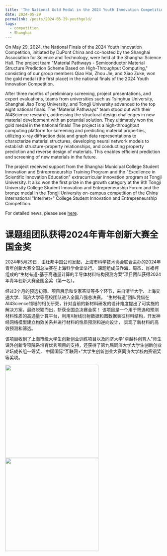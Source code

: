 ```yaml
---
title: 'The National Gold Medal in the 2024 Youth Innovation Competition'
date: 2024-05-29
permalink: /posts/2024-05-29-youthgold/
tags:
  - competition
  - Shanghai
---
```


On May 29, 2024, the National Finals of the 2024 Youth Innovation Competition, initiated by DuPont China and co-hosted 
by the Shanghai Association for Science and Technology, were held at the Shanghai Science Hall. The project team 
"Material Pathways - Semiconductor Material Structure Prediction Scheme Based on High-Throughput Computing," consisting 
of our group members Qiao Hai, Zhou Jie, and Xiao Zuke, won the gold medal (the first place) in the national finals of 
the 2024 Youth Innovation Competition.

After three months of preliminary screening, project presentations, and expert evaluations, teams from universities 
such as Tsinghua University, Shanghai Jiao Tong University, and Tongji University advanced to the top eight national 
finals. The "Material Pathways" team stood out with their AI4Science research, addressing the structural design challenges 
in new material development with an potential solution. They ultimately won the gold medal in the national finals! 
The project is a high-throughput computing platform for screening and predicting material properties, utilizing x-ray 
diffraction data and graph data representations to characterize material structures, developing neural network models 
to establish structure-property relationships, and conducting property prediction and reverse design of materials. 
This enables efficient prediction and screening of new materials in the future.

The project received support from the Shanghai Municipal College Student Innovation and Entrepreneurship Training 
Program and the "Excellence in Scientific Innovation Education" extracurricular innovation program at Tongji University. 
It also won the first prize in the growth category at the 9th Tongji University College Student Innovation and 
Entrepreneurship Forum and the bronze medal in the Tongji University on-campus competition of the China International 
"Internet+" College Student Innovation and Entrepreneurship Competition.

For detailed news, please see [here](https://mp.weixin.qq.com/s/w7Ki-KVoPjS9BgnlB0mLOg).

课题组团队获得2024年青年创新大赛全国金奖
======

2024年5月29日，由杜邦中国公司发起，上海市科学技术协会联合主办的2024年青年创新大赛全国总决赛在上海科学会堂举行。
课题组成员乔海、周杰、肖祖柯组成的“生材有道-基于高通量计算的半导体材料结构预测方案”项目团队获得2024年青年创新大赛全国金奖（第一名）。

经过3个月的预选初筛、项目展示和专家答辩等多个环节，来自清华大学、上海交通大学、同济大学等高校团队进入全国八强总决赛。
“生材有道”团队凭借在AI4Science领域的相关研究，针对当前的新材料研发的设计难度提出了可实施的解决方案，最终脱颖而出，斩获全国总决赛金奖！
该项目是一个用于筛选和预测材料性质的高通量计算平台，利用X射线衍射数据和图数据表征材料结构，开发神经网络模型建立构效关系并进行材料的性质预测和逆向设计，
实现了新材料的高效预测和筛选。

该项目收到了上海市级大学生创新创业训练项目以及同济大学"卓越科创育人"师生课外创新专项院系培育优秀项目的支持，还获得了第九届同济大学大学生创新创业论坛成长组一等奖，
中国国际“互联网+”大学生创新创业大赛同济大学校内赛铜奖等奖项。

<image align="left" height="300" src="/images/news/202305youthgold-1.jpeg"></image>
<br>
<br>
<br>
<br>
<br>
<br>
<br>
<br>
<br>
<br>
<br>
<image align="left" height="300" src="/images/news/202305youthgold-2.jpg"></image>
